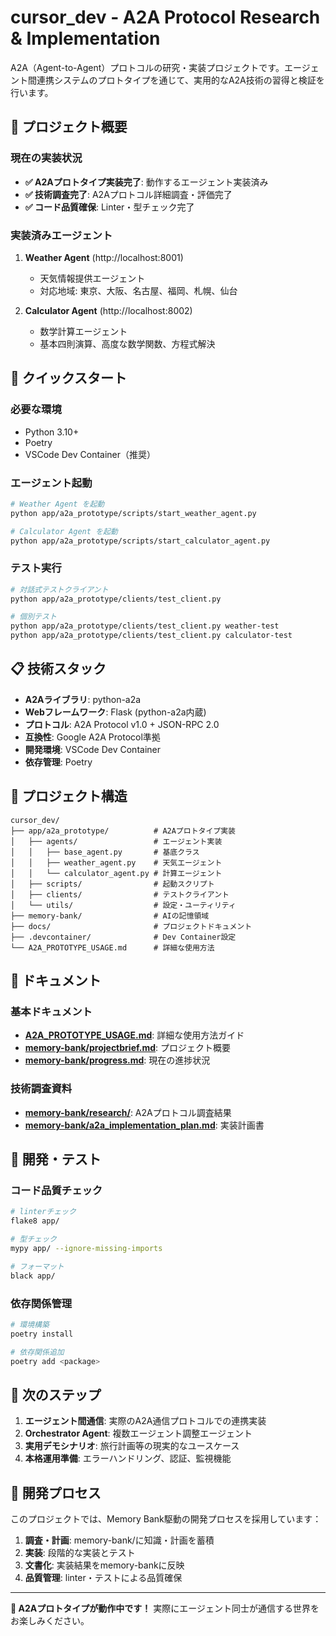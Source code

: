 # cursor_dev - A2A Protocol Research & Implementation

A2A（Agent-to-Agent）プロトコルの研究・実装プロジェクトです。エージェント間連携システムのプロトタイプを通じて、実用的なA2A技術の習得と検証を行います。

## 🎯 プロジェクト概要

### 現在の実装状況
- **✅ A2Aプロトタイプ実装完了**: 動作するエージェント実装済み
- **✅ 技術調査完了**: A2Aプロトコル詳細調査・評価完了
- **✅ コード品質確保**: Linter・型チェック完了

### 実装済みエージェント
1. **Weather Agent** (http://localhost:8001)
   - 天気情報提供エージェント
   - 対応地域: 東京、大阪、名古屋、福岡、札幌、仙台

2. **Calculator Agent** (http://localhost:8002)  
   - 数学計算エージェント
   - 基本四則演算、高度な数学関数、方程式解決

## 🚀 クイックスタート

### 必要な環境
- Python 3.10+
- Poetry
- VSCode Dev Container（推奨）

### エージェント起動

```bash
# Weather Agent を起動
python app/a2a_prototype/scripts/start_weather_agent.py

# Calculator Agent を起動  
python app/a2a_prototype/scripts/start_calculator_agent.py
```

### テスト実行

```bash
# 対話式テストクライアント
python app/a2a_prototype/clients/test_client.py

# 個別テスト
python app/a2a_prototype/clients/test_client.py weather-test
python app/a2a_prototype/clients/test_client.py calculator-test
```

## 📋 技術スタック

- **A2Aライブラリ**: python-a2a
- **Webフレームワーク**: Flask (python-a2a内蔵)
- **プロトコル**: A2A Protocol v1.0 + JSON-RPC 2.0
- **互換性**: Google A2A Protocol準拠
- **開発環境**: VSCode Dev Container
- **依存管理**: Poetry

## 📁 プロジェクト構造

```
cursor_dev/
├── app/a2a_prototype/          # A2Aプロトタイプ実装
│   ├── agents/                 # エージェント実装
│   │   ├── base_agent.py       # 基底クラス
│   │   ├── weather_agent.py    # 天気エージェント
│   │   └── calculator_agent.py # 計算エージェント
│   ├── scripts/                # 起動スクリプト
│   ├── clients/                # テストクライアント
│   └── utils/                  # 設定・ユーティリティ
├── memory-bank/                # AIの記憶領域
├── docs/                       # プロジェクトドキュメント
├── .devcontainer/              # Dev Container設定
└── A2A_PROTOTYPE_USAGE.md      # 詳細な使用方法
```

## 📖 ドキュメント

### 基本ドキュメント
- **[A2A_PROTOTYPE_USAGE.md](A2A_PROTOTYPE_USAGE.md)**: 詳細な使用方法ガイド
- **[memory-bank/projectbrief.md](memory-bank/projectbrief.md)**: プロジェクト概要
- **[memory-bank/progress.md](memory-bank/progress.md)**: 現在の進捗状況

### 技術調査資料
- **[memory-bank/research/](memory-bank/research/)**: A2Aプロトコル調査結果
- **[memory-bank/a2a_implementation_plan.md](memory-bank/a2a_implementation_plan.md)**: 実装計画書

## 🧪 開発・テスト

### コード品質チェック

```bash
# linterチェック
flake8 app/

# 型チェック  
mypy app/ --ignore-missing-imports

# フォーマット
black app/
```

### 依存関係管理

```bash
# 環境構築
poetry install

# 依存関係追加
poetry add <package>
```

## 🎯 次のステップ

1. **エージェント間通信**: 実際のA2A通信プロトコルでの連携実装
2. **Orchestrator Agent**: 複数エージェント調整エージェント
3. **実用デモシナリオ**: 旅行計画等の現実的なユースケース
4. **本格運用準備**: エラーハンドリング、認証、監視機能

## 🤝 開発プロセス

このプロジェクトでは、Memory Bank駆動の開発プロセスを採用しています：

1. **調査・計画**: memory-bank/に知識・計画を蓄積
2. **実装**: 段階的な実装とテスト
3. **文書化**: 実装結果をmemory-bankに反映
4. **品質管理**: linter・テストによる品質確保

---

**🎉 A2Aプロトタイプが動作中です！** 実際にエージェント同士が通信する世界をお楽しみください。
